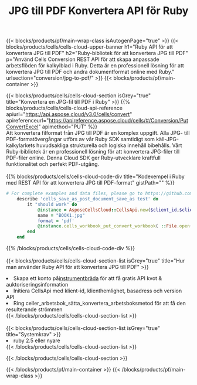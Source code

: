 ﻿---
title:  JPG till PDF Konvertera API för Ruby
description:  Använder Aspose.Cells Cloud SDK för Ruby för att konvertera fil i JPG-format till fil i PDF-format.
url: /sv/ruby/conversion/jpg-to-pdf/
---
{{< blocks/products/pf/main-wrap-class isAutogenPage="true" >}}
{{< blocks/products/cells/cells-cloud-upper-banner h1="Ruby API för att konvertera JPG till PDF" h2="Ruby-bibliotek för att konvertera JPG till PDF" p="Använd Cells Conversion REST API för att skapa anpassade arbetsflöden för kalkylblad i Ruby. Detta är en professionell lösning för att konvertera JPG till PDF och andra dokumentformat online med Ruby." urlsection="conversion/jpg-to-pdf/" >}}
{{< blocks/products/pf/main-container >}}

{{< blocks/products/cells/cells-cloud-section isGrey="true" title="Konvertera en JPG-fil till PDF i Ruby" >}}
{{% blocks/products/cells/cells-cloud-api-reference apiurl="https://api.aspose.cloud/v3.0/cells/convert" apireferenceurl="https://apireference.aspose.cloud/cells/#/Conversion/PutConvertExcel" apimethod="PUT" %}}
<br/>
Att konvertera filformat från JPG till PDF är en komplex uppgift. Alla JPG- till PDF-formatövergångar utförs av vår Ruby SDK samtidigt som käll-JPG-kalkylarkets huvudsakliga strukturella och logiska innehåll bibehålls. Vårt Ruby-bibliotek är en professionell lösning för att konvertera JPG-filer till PDF-filer online. Denna Cloud SDK ger Ruby-utvecklare kraftfull funktionalitet och perfekt PDF-utgång.
<br/>
<br/>
{{% blocks/products/cells/cells-cloud-code-div title="Kodexempel i Ruby med REST API för att konvertera JPG till PDF-format" gistPath="" %}}
 
```ruby
# For complete examples and data files, please go to https://github.com/aspose-cells-cloud/aspose-cells-cloud-ruby/
    describe 'cells_save_as_post_document_save_as test' do
        it "should work" do
            @instance = AsposeCellsCloud::CellsApi.new($client_id,$client_secret,"v3.0","https://api.aspose.cloud/")
            name = "BOOK1.jpg"
            format = 'pdf'
            @instance.cells_workbook_put_convert_workbook( ::File.open(File.expand_path("data/"+name),"r")  {|io| io.read(io.size) },{:format=>format})     
        end
    end
```
 
{{% /blocks/products/cells/cells-cloud-code-div %}}
<br/>
<br/>
{{< blocks/products/cells/cells-cloud-section-list isGrey="true" title="Hur man använder Ruby API för att konvertera JPG till PDF" >}}
<li> Skapa ett konto på<a href="https://dashboard.aspose.cloud/">instrumentbräda</a> för att få gratis API kvot & auktoriseringsinformation</li>
<li>Initiera CellsApi med klient-id, klienthemlighet, basadress och version API</li>
<li>Ring celler_arbetsbok_sätta_konvertera_arbetsboksmetod för att få den resulterande strömmen</li>
{{< /blocks/products/cells/cells-cloud-section-list >}}
<br/>
<br/>
{{< blocks/products/cells/cells-cloud-section-list isGrey="true" title="Systemkrav" >}}
<li>ruby 2.5 eller nyare</li>
{{< /blocks/products/cells/cells-cloud-section-list >}}

{{< /blocks/products/cells/cells-cloud-section >}}

{{< /blocks/products/pf/main-container >}}
{{< /blocks/products/pf/main-wrap-class >}}
